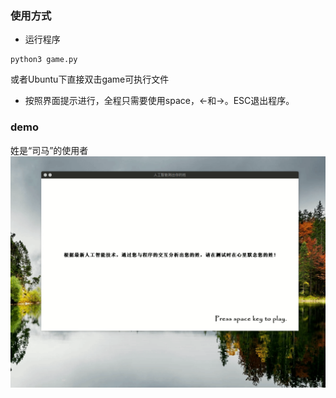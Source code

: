 ### 使用方式
* 运行程序
```
python3 game.py
```
或者Ubuntu下直接双击game可执行文件
* 按照界面提示进行，全程只需要使用space，←和→。ESC退出程序。
### demo
姓是“司马”的使用者
![demo](https://raw.githubusercontent.com/LogicJake/what_your_first_name/master/demo.gif)
